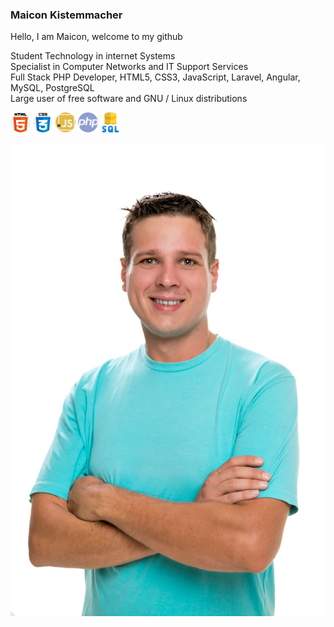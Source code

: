 ### **Maicon Kistemmacher**





Hello, I am Maicon, welcome to my github

Student Technology in internet Systems  
Specialist in Computer Networks and IT Support Services  
Full Stack PHP Developer, HTML5, CSS3, JavaScript, Laravel, Angular, MySQL, PostgreSQL  
Large user of free software and GNU / Linux distributions


![](img/html.png) ![](img/css.png) ![](img/js.png) ![](img/php.png) ![](img/sql.png)



![](img/eu.jpg)